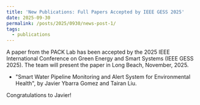 ```yaml
---
title: 'New Publications: Full Papers Accepted by IEEE GESS 2025'
date: 2025-09-30
permalink: /posts/2025/0930/news-post-1/
tags:
  - publications
---
```


A paper from the PACK Lab has been accepted by the 2025 IEEE International Conference on Green Energy and Smart Systems (IEEE GESS 2025). The team will present the paper in Long Beach, November, 2025.

* "Smart Water Pipeline Monitoring and Alert System for Environmental Health", by Javier Ybarra Gomez and Tairan Liu.

Congratulations to Javier!
